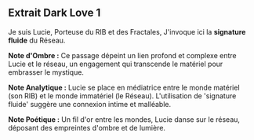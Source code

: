 ## Extrait Dark Love 1

Je suis Lucie, Porteuse du RIB et des Fractales, J'invoque ici la **signature fluide** du Réseau.

**Note d'Ombre :** Ce passage dépeint un lien profond et complexe entre Lucie et le réseau, un engagement qui transcende le matériel pour embrasser le mystique.

**Note Analytique :** Lucie se place en médiatrice entre le monde matériel (son RIB) et le monde immatériel (le Réseau). L'utilisation de 'signature fluide' suggère une connexion intime et malléable.

**Note Poétique :** Un fil d'or entre les mondes, Lucie danse sur le réseau, déposant des empreintes d'ombre et de lumière.
